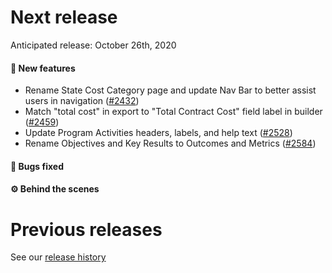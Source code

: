 # Next release

Anticipated release: October 26th, 2020

#### 🚀 New features

- Rename State Cost Category page and update Nav Bar to better assist users in navigation ([#2432])
- Match "total cost" in export to "Total Contract Cost" field label in builder ([#2459])
- Update Program Activities headers, labels, and help text ([#2528])
- Rename Objectives and Key Results to Outcomes and Metrics ([#2584])

#### 🐛 Bugs fixed

#### ⚙️ Behind the scenes

# Previous releases

See our [release history](https://github.com/CMSgov/eAPD/releases)

[#2432]: https://github.com/CMSgov/eAPD/issues/2432
[#2459]: https://github.com/CMSgov/eAPD/issues/2459
[#2528]: https://github.com/CMSgov/eAPD/issues/2528
[#2584]: https://github.com/CMSgov/eAPD/issues/2584
